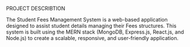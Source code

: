 PROJECT DESCRIBTION

The Student Fees Management System is a web-based application designed to assist student details  managing their Fees structures. This system is built using the MERN stack (MongoDB, Express.js, React.js, and Node.js) to create a scalable, responsive, and user-friendly application.
